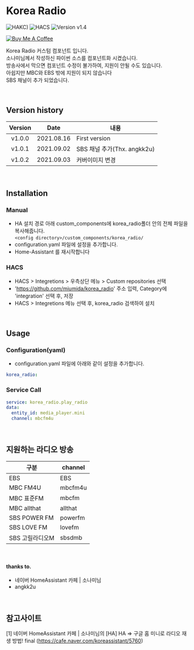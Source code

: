 # Korea Radio

![HAKC)][hakc-shield]
![HACS][hacs-shield]
![Version v1.4][version-shield]

<a href="https://www.buymeacoffee.com/miumida" target="_blank"><img src="https://www.buymeacoffee.com/assets/img/custom_images/white_img.png" alt="Buy Me A Coffee"></a>

Korea Radio 커스텀 컴포넌트 입니다.<br>
소나미님께서 작성하신 파이썬 소스를 컴포넌트화 시켰습니다.<br>
방송사에서 막으면 컴포넌트 수정이 불가하여, 지원이 안될 수도 있습니다.<br>
아쉽지만 MBC와 EBS 밖에 지원이 되지 않습니다<br>
SBS 채널이 추가 되었습니다.<br>

<br>

## Version history
| Version | Date        | 내용              |
| :-----: | :---------: | ----------------------- |
| v1.0.0  | 2021.08.16  | First version  |
| v1.0.1  | 2021.09.02  | SBS 채널 추가(Thx. angkk2u)  |
| v1.0.2  | 2021.09.03  | 커버이미지 변경  |

<br>

## Installation
### Manual
- HA 설치 경로 아래 custom_components에 korea_radio폴더 안의 전체 파일을 복사해줍니다.<br>
  `<config directory>/custom_components/korea_radio/`<br>
- configuration.yaml 파일에 설정을 추가합니다.<br>
- Home-Assistant 를 재시작합니다<br>
### HACS
- HACS > Integretions > 우측상단 메뉴 > Custom repositories 선택
- 'https://github.com/miumida/korea_radio' 주소 입력, Category에 'integration' 선택 후, 저장
- HACS > Integretions 메뉴 선택 후, korea_radio 검색하여 설치

<br>

## Usage
### Configuration(yaml)
- configuration.yaml 파일에 아래와 같이 설정을 추가합니다.
```yaml
korea_radio:
```
### Service Call
```yaml
service: korea_radio.play_radio
data:
  entity_id: media_player.mini
  channel: mbcfm4u
```

<br>

## 지원하는 라디오 방송
|구분|channel|
|-------|---------|
|EBS|EBS|
|MBC FM4U|mbcfm4u|
|MBC 표준FM|mbcfm|
|MBC allthat|allthat|
|SBS POWER FM|powerfm|
|SBS LOVE FM|lovefm|
|SBS 고릴라디오M|sbsdmb|

<br>

#### thanks to.
- 네이버 HomeAssistant 카페 | 소나미님
- angkk2u

<br>

## 참고사이트
[1] 네이버 HomeAssistant 카페 | 소나미님의 [HA] HA => 구글 홈 미니로 라디오 재생 방법! final (<https://cafe.naver.com/koreassistant/5760>)<br>

[version-shield]: https://img.shields.io/badge/version-v1.0.2-orange.svg
[hakc-shield]: https://img.shields.io/badge/HAKC-Enjoy-blue.svg
[hacs-shield]: https://img.shields.io/badge/HACS-Custom-red.svg
